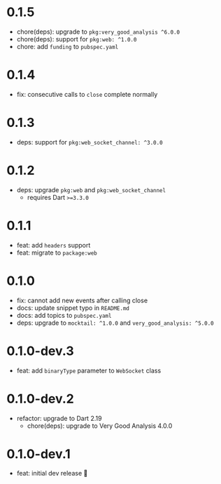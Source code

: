 # 0.1.5

- chore(deps): upgrade to `pkg:very_good_analysis ^6.0.0`
- chore(deps): support for `pkg:web: ^1.0.0`
- chore: add `funding` to `pubspec.yaml`

# 0.1.4

- fix: consecutive calls to `close` complete normally

# 0.1.3

- deps: support for `pkg:web_socket_channel: ^3.0.0`

# 0.1.2

- deps: upgrade `pkg:web` and `pkg:web_socket_channel`
  - requires Dart `>=3.3.0`

# 0.1.1

- feat: add `headers` support
- feat: migrate to `package:web`

# 0.1.0

- fix: cannot add new events after calling close
- docs: update snippet typo in `README.md`
- docs: add topics to `pubspec.yaml`
- deps: upgrade to `mocktail: ^1.0.0` and `very_good_analysis: ^5.0.0`

# 0.1.0-dev.3

- feat: add `binaryType` parameter to `WebSocket` class

# 0.1.0-dev.2

- refactor: upgrade to Dart 2.19
  - chore(deps): upgrade to Very Good Analysis 4.0.0

# 0.1.0-dev.1

- feat: initial dev release 🎉
